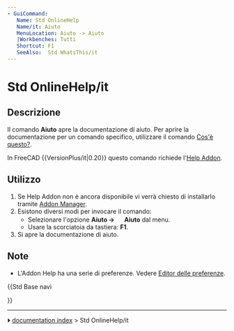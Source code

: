 ```yaml
---
- GuiCommand:
   Name: Std OnlineHelp
   Name/it: Aiuto
   MenuLocation: Aiuto -> Aiuto
   |Workbenches: Tutti
   Shortcut: F1
   SeeAlso:  Std WhatsThis/it
---
```


# Std OnlineHelp/it



## Descrizione

Il comando **Aiuto** apre la documentazione di aiuto. Per aprire la documentazione per un comando specifico, utilizzare il comando [Cos\'è questo?](Std_WhatsThis/it.md).

In FreeCAD {{VersionPlus/it|0.20}} questo comando richiede l\'[Help Addon](https://github.com/FreeCAD/FreeCAD-Help).



## Utilizzo

1.  Se Help Addon non è ancora disponibile vi verrà chiesto di installarlo tramite [Addon Manager](Std_AddonMgr/it.md).
2.  Esistono diversi modi per invocare il comando:
    -   Selezionare l\'opzione **Aiuto → <img src="images/Std_OnlineHelp.svg" width=16px> Aiuto** dal menu.
    -   Usare la scorciatoia da tastiera: **F1**.
3.  Si apre la documentazione di aiuto.



## Note

-   L\'Addon Help ha una serie di preferenze. Vedere [Editor delle preferenze](Preferences_Editor/it#Aiuto.md).





{{Std Base navi

}}



---
⏵ [documentation index](../README.md) > Std OnlineHelp/it
